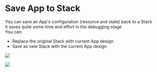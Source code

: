 # Save App to Stack

You can save an App's configuration (resource and state) back to a Stack<br />
It saves quite some time and effort in the debugging stage <br />You can:

- Replace the original Stack with current App design
- Save as new Stack with the current App design

![](https://raw.githubusercontent.com/VisualOps/book-image/master/ide_save_as_stack_button.jpg)

![](https://raw.githubusercontent.com/VisualOps/book-image/master/ide_save_as_stack.png)
